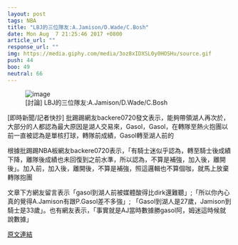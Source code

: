 ```yaml
---
layout: post
tags: NBA
title: "LBJ的三位隊友:A.Jamison/D.Wade/C.Bosh"
date: Mon Aug  7 21:25:46 2017 +0800
article_url: ""
response_url: ""
img: https://media.giphy.com/media/3oz8xIDXSL0y0HOSHu/source.gif
push: 44
boo: 49
neutral: 66
---
```


<figure>
<img src="https://media.giphy.com/media/3oz8xIDXSL0y0HOSHu/source.gif" alt="image">
<figcaption>
[討論] LBJ的三位隊友:A.Jamison/D.Wade/C.Bosh
</figcaption>
</figure>



[即時新聞/記者快抄] 批踢踢網友backere0720發文表示，能夠帶領湖人再次於，大部分的人都認為最大原因是湖人交易來，Gasol，Gasol，在轉隊至熱火抱團以前一直被認為是單核打球，轉隊前成績，Gasol轉至湖人前的

根據批踢踢NBA板網友backere0720表示，「有騎士迷似乎認為，轉至騎士後成績下降，離隊後成績也未回復到之前水準，所以認為，不算是補強，加入後，離開後」。加入前，加入後，離開後，不算是補強，照這邏輯也不算個咖，就馬上放棄轉隊抱團

文章下方網友留言表示「gasol到湖人前被媒體酸得比dirk還難聽」;「所以你內心真的覺得A.Jamison有跟P.Gasol差不多強」; 「Gasol到湖人是27歲，Jamison到騎士是33歲」。也有網友表示，「事實就是AJ當時數據勝gasol阿，姆迷這時候就說數據」

<a href = "https://www.ptt.cc/bbs/NBA/M.1502112349.A.5F8.html">原文連結</a>

